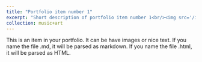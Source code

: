 ```yaml
---
title: "Portfolio item number 1"
excerpt: "Short description of portfolio item number 1<br/><img src='/images/500x300.png'>"
collection: music+art
---
```


This is an item in your portfolio. It can be have images or nice text. If you name the file .md, it will be parsed as markdown. If you name the file .html, it will be parsed as HTML.

